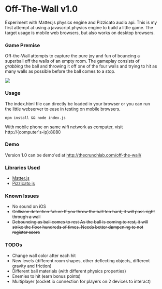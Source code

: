 # Off-The-Wall v1.0

Experiment with Matter.js physics engine and Pizzicato audio api. This is my first attempt at using a javascript physics engine to build a little game. The target usage is mobile web browsers, but also works on desktop browsers.

### Game Premise

Off-the-Wall attempts to capture the pure joy and fun of bouncing a superball off the walls of an empty room. The gameplay consists of _grabbing_ the ball and throwing it off one of the four walls and trying to hit as many walls as possible before the ball comes to a stop.

![](https://github.com/davechekan/off-the-wall/blob/master/demo.gif?raw=true)

### Usage

The index.html file can directly be loaded in your browser or you can run the little webserver to ease in testing on mobile browsers.


`npm install && node index.js`


With mobile phone on same wifi network as computer, visit http://{computer's-ip}:8080

### Demo
Version 1.0 can be demo'ed at http://thecrunchlab.com/off-the-wall/

### Libraries Used
- [Matter.js](https://github.com/liabru/matter-js)
- [Pizzicato js](https://github.com/alemangui/pizzicato)

### Known Issues
- No sound on iOS
- ~~Collision detection failure
 If you throw the ball too hard, it will pass right through a wall~~
- ~~Debouncing as ball comes to rest
 As the ball is coming to rest, it will strike the floor hundreds of times. Needs better dampening to not register score~~

### TODOs
- Change wall color after each hit
- New levels (different room shapes, other deflecting objects, different gravity and friction)
- Different ball materials (with different physics properties)
- Enemies to hit (earn bonus points)
- Multiplayer (socket.io connection for players on 2 devices to interact)

